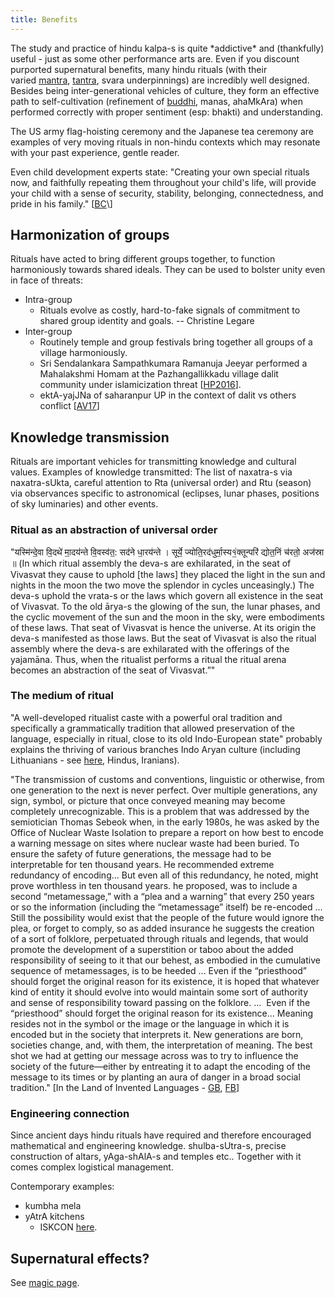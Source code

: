 ```yaml
---
title: Benefits
---
```



The study and practice of hindu kalpa-s is quite \*addictive\* and (thankfully) useful - just as some other performance arts are. Even if you discount purported supernatural benefits, many hindu rituals (with their varied [mantra](http://en.wikipedia.org/wiki/Mantra), [tantra](http://en.wikipedia.org/wiki/Tantra), svara underpinnings) are incredibly well designed. Besides being inter-generational vehicles of culture, they form an effective path to self-cultivation (refinement of [buddhi](http://en.wikipedia.org/wiki/Buddhi), manas, ahaMkAra) when performed correctly with proper sentiment (esp: bhakti) and understanding.

The US army flag-hoisting ceremony and the Japanese tea ceremony are examples of very moving rituals in non-hindu contexts which may resonate with your past experience, gentle reader.

Even child development experts state: "Creating your own special rituals now, and faithfully repeating them throughout your child's life, will provide your child with a sense of security, stability, belonging, connectedness, and pride in his family." \[[BC](http://www.babycenter.com/0_family-rituals-why-they-matter-and-how-to-start-your-own_374.bc?scid=mbtw_toddler_post13m_3w&pe=MlVGbWE0aXwyMDE2MTEwOC00NQ..)\]

## Harmonization of groups

Rituals have acted to bring different groups together, to function harmoniously towards shared ideals. They can be used to bolster unity even in face of threats:

- Intra-group
    - Rituals evolve as costly, hard-to-fake signals of commitment to shared group identity and goals. -- Christine Legare
- Inter-group
    - Routinely temple and group festivals bring together all groups of a village harmoniously.
    - Sri Sendalankara Sampathkumara Ramanuja Jeeyar performed a Mahalakshmi Homam at the Pazhangallikkadu village dalit community under islamicization threat \[[HP2016](https://hinduexistence.org/2016/08/12/islamists-conversion-plot-foiled-in-tamil-nadu/)\].
    - ektA-yajJNa of saharanpur UP in the context of dalit vs others conflict \[[AV17](https://twitter.com/Parikramah/status/866881032129310721)\]

  

## Knowledge transmission

Rituals are important vehicles for transmitting knowledge and cultural values. Examples of knowledge transmitted: The list of naxatra-s via naxatra-sUkta, careful attention to Rta (universal order) and Rtu (season) via observances specific to astronomical (eclipses, lunar phases, positions of sky luminaries) and other events. 

### Ritual as an abstraction of universal order
"यस्मि॑न्दे॒वा वि॒दथे॑ मा॒दय॑न्ते वि॒वस्व॑त॒: सद॑ने धा॒रय॑न्ते । सूर्ये॒ ज्योति॒रद॑धुर्मा॒स्य१॒॑क्तून्परि॑ द्योत॒निं च॑रतो॒ अज॑स्रा ॥ (In which ritual assembly the deva-s are exhilarated, in the seat of Vivasvat they cause to uphold [the laws] they placed the light in the sun and nights in the moon the two move the splendor in cycles unceasingly.) The deva-s uphold the vrata-s or the laws which govern all existence in the seat of Vivasvat. To the old ārya-s the glowing of the sun, the lunar phases, and the cyclic movement of the sun and the moon in the sky, were embodiments of these laws. That seat of Vivasvat is hence the universe. At its origin the deva-s manifested as those laws. But the seat of Vivasvat is also the ritual assembly where the deva-s are exhilarated with the offerings of the yajamāna. Thus, when the ritualist performs a ritual the ritual arena becomes an abstraction of the seat of Vivasvat.”"

### The medium of ritual
"A well-developed ritualist caste with a powerful oral tradition and specifically a grammatically tradition that allowed preservation of the language, especially in ritual, close to its old Indo-European state" probably explains the thriving of various branches Indo Aryan culture (including Lithuanians \- see [here](../../../paganology/europe/), Hindus, Iranians).

"The transmission of customs and conventions, linguistic or otherwise, from one generation to the next is never perfect. Over multiple generations, any sign, symbol, or picture that once conveyed meaning may become completely unrecognizable. This is a problem that was addressed by the semiotician Thomas Sebeok when, in the early 1980s, he was asked by the Office of Nuclear Waste Isolation to prepare a report on how best to encode a warning message on sites where nuclear waste had been buried. To ensure the safety of future generations, the message had to be interpretable for ten thousand years. He recommended extreme redundancy of encoding... But even all of this redundancy, he noted, might prove worthless in ten thousand years. he proposed, was to include a second “metamessage,” with a “plea and a warning” that every 250 years or so the information (including the “metamessage” itself) be re-encoded ... Still the possibility would exist that the people of the future would ignore the plea, or forget to comply, so as added insurance he suggests the creation of a sort of folklore, perpetuated through rituals and legends, that would promote the development of a superstition or taboo about the added responsibility of seeing to it that our behest, as embodied in the cumulative sequence of metamessages, is to be heeded ... Even if the “priesthood” should forget the original reason for its existence, it is hoped that whatever kind of entity it should evolve into would maintain some sort of authority and sense of responsibility toward passing on the folklore. ...  Even if the “priesthood” should forget the original reason for its existence...  Meaning resides not in the symbol or the image or the language in which it is encoded but in the society that interprets it. New generations are born, societies change, and, with them, the interpretation of meaning. The best shot we had at getting our message across was to try to influence the society of the future—either by entreating it to adapt the encoding of the message to its times or by planting an aura of danger in a broad social tradition." \[In the Land of Invented Languages - [GB](https://books.google.com/books?id=3anWeY0G2moC&pg=PA260&lpg=PA260&dq=Thomas+Sebeok+when,+in+the+early+1980s,+he+was+asked+by+the+Office+of+Nuclear+Waste+Isolation+to+prepare+a+report&source=bl&ots=0_D0pUd30q&sig=t3CWrwtgQIRgS9WyOb_hH7hds7A&hl=sa&sa=X&ved=0ahUKEwist8r3sZLMAhVQx2MKHX5kAQUQ6AEIGjAA#v=onepage&q=Thomas%20Sebeok%20when%2C%20in%20the%20early%201980s%2C%20he%20was%20asked%20by%20the%20Office%20of%20Nuclear%20Waste%20Isolation%20to%20prepare%20a%20report&f=false), [FB](https://www.facebook.com/suhas.mahesh/posts/10207652271119125)\]

### Engineering connection

Since ancient days hindu rituals have required and therefore encouraged mathematical and engineering knowledge. shulba-sUtra-s, precise construction of altars, yAga-shAlA-s and temples etc.. Together with it comes complex logistical management.

Contemporary examples:

- kumbha mela
- yAtrA kitchens
    - ISKCON [here](https://youtu.be/_jmf3ngMPvo?t=894).

## Supernatural effects?

See [magic page](../../../tattvam/science-magic/).
